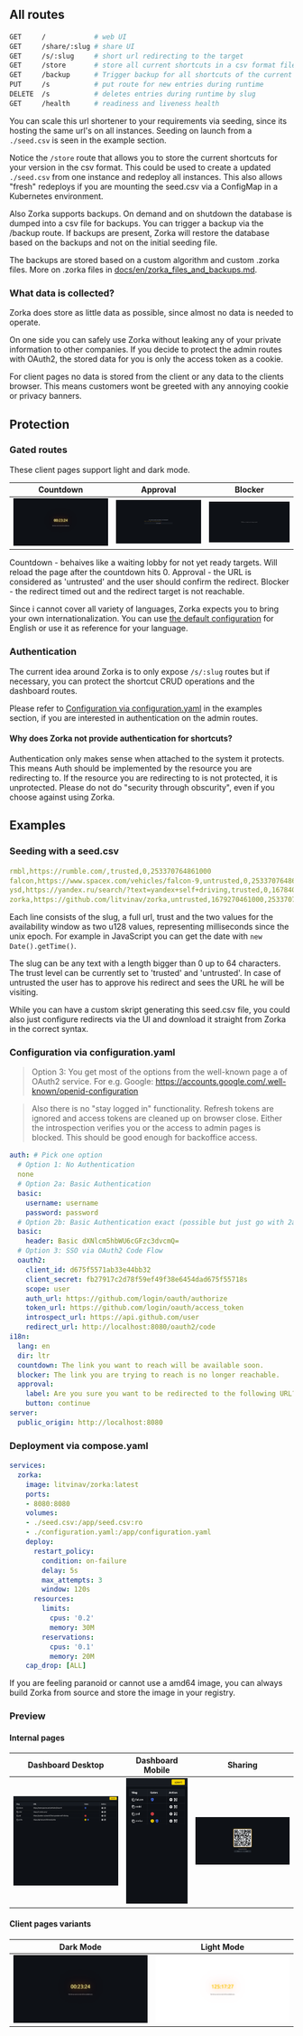 
## All routes

```sh
GET     /            # web UI
GET     /share/:slug # share UI
GET     /s/:slug     # short url redirecting to the target
GET     /store       # store all current shortcuts in a csv format file
GET     /backup      # Trigger backup for all shortcuts of the current instance to ./backups/<uuid>
PUT     /s           # put route for new entries during runtime
DELETE  /s           # deletes entries during runtime by slug
GET     /health      # readiness and liveness health
```

You can scale this url shortener to your requirements via seeding, since its hosting the same url's on all instances.
Seeding on launch from a `./seed.csv` is seen in the example section.

Notice the `/store` route that allows you to store the current shortcuts for your version in the csv format. This could be used to create a updated `./seed.csv` from one instance and redeploy all instances. This also allows "fresh" redeploys if you are mounting the seed.csv via a ConfigMap in a Kubernetes environment.

Also Zorka supports backups. On demand and on shutdown the database is dumped into a csv file for backups. You can trigger a backup via the /backup route.
If backups are present, Zorka will restore the database based on the backups and not on the initial seeding file.

The backups are stored based on a custom algorithm and custom .zorka files. More on .zorka files in [docs/en/zorka_files_and_backups.md](/docs/en/zorka_files_and_backups.md).

### What data is collected?

Zorka does store as little data as possible, since almost no data is needed to operate.

On one side you can safely use Zorka without leaking any of your private information to other companies. If you decide to protect the admin routes with OAuth2, the stored data for you is only the access token as a cookie.

For client pages no data is stored from the client or any data to the clients browser. This means customers wont be greeted with any annoying cookie or privacy banners.

## Protection

### Gated routes

These client pages support light and dark mode.

| Countdown                             | Approval                              | Blocker                               |
| ------------------------------------- | ------------------------------------- | ------------------------------------- |
| ![countdown](/docs/img/countdown.png) | ![approval](/docs/img/approval.png)   | ![blocker](/docs/img/blocker.png)     |

Countdown - behaives like a waiting lobby for not yet ready targets. Will reload the page after the countdown hits 0.
Approval - the URL is considered as 'untrusted' and the user should confirm the redirect.
Blocker - the redirect timed out and the redirect target is not reachable.

Since i cannot cover all variety of languages, Zorka expects you to bring your own internationalization. You can use [the default configuration](./configuration.yaml) for English or use it as reference for your language.

### Authentication

The current idea around Zorka is to only expose `/s/:slug` routes but if necessary,
you can protect the shortcut CRUD operations and the dashboard routes.

Please refer to [Configuration via configuration.yaml](#deployment-via-composeyaml) in the examples section, if you are interested in authentication on the admin routes.

#### Why does Zorka not provide authentication for shortcuts?

Authentication only makes sense when attached to the system it protects. This means Auth should be implemented by the resource you are redirecting to. If the resource you are redirecting to is not protected, it is unprotected. Please do not do "security through obscurity", even if you choose against using Zorka.

## Examples

### Seeding with a seed.csv
```yaml
rmbl,https://rumble.com/,trusted,0,253370764861000
falcon,https://www.spacex.com/vehicles/falcon-9,untrusted,0,253370764861000
ysd,https://yandex.ru/search/?text=yandex+self+driving,trusted,0,1678406461000
zorka,https://github.com/litvinav/zorka,untrusted,1679270461000,253370764861000
```
Each line consists of the slug, a full url, trust and the two values for the availability window as two u128 values, representing milliseconds since the unix epoch. For example in JavaScript you can get the date with `new Date().getTime()`.

The slug can be any text with a length bigger than 0 up to 64 characters.
The trust level can be currently set to 'trusted' and 'untrusted'. In case of untrusted the user has to approve his redirect and sees the URL he will be visiting.

While you can have a custom skript generating this seed.csv file, you could also just configure redirects via the UI and download it straight from Zorka in the correct syntax.

### Configuration via configuration.yaml

>Option 3: You get most of the options from the well-known page a of OAuth2 service. For e.g. Google: https://accounts.google.com/.well-known/openid-configuration

>Also there is no "stay logged in" functionality. Refresh tokens are ignored and access tokens are cleaned up on browser close. Either the introspection verifies you or the access to admin pages is blocked. This should be good enough for backoffice access.

```yaml
auth: # Pick one option
  # Option 1: No Authentication
  none
  # Option 2a: Basic Authentication
  basic:
    username: username
    password: password
  # Option 2b: Basic Authentication exact (possible but just go with 2a)
  basic:
    header: Basic dXNlcm5hbWU6cGFzc3dvcmQ=
  # Option 3: SSO via OAuth2 Code Flow
  oauth2:
    client_id: d675f5571ab33e44bb32
    client_secret: fb27917c2d78f59ef49f38e6454dad675f55718s
    scope: user
    auth_url: https://github.com/login/oauth/authorize
    token_url: https://github.com/login/oauth/access_token
    introspect_url: https://api.github.com/user
    redirect_url: http://localhost:8080/oauth2/code
i18n:
  lang: en
  dir: ltr
  countdown: The link you want to reach will be available soon.
  blocker: The link you are trying to reach is no longer reachable.
  approval:
    label: Are you sure you want to be redirected to the following URL?
    button: continue
server:
  public_origin: http://localhost:8080
```

### Deployment via compose.yaml
```yaml
services:
  zorka:
    image: litvinav/zorka:latest
    ports:
    - 8080:8080
    volumes:
    - ./seed.csv:/app/seed.csv:ro
    - ./configuration.yaml:/app/configuration.yaml
    deploy:
      restart_policy:
        condition: on-failure
        delay: 5s
        max_attempts: 3
        window: 120s
      resources:
        limits:
          cpus: '0.2'
          memory: 30M
        reservations:
          cpus: '0.1'
          memory: 20M
    cap_drop: [ALL]
```
If you are feeling paranoid or cannot use a amd64 image, you can always build Zorka from source and store the image in your registry.

### Preview

#### Internal pages

| Dashboard Desktop                 | Dashboard Mobile                | Sharing                           |
| --------------------------------- | ------------------------------- | --------------------------------- |
| ![desktop](/docs/img/desktop.png) | ![mobile](/docs/img/mobile.png) | ![sharing](/docs/img/sharing.png) |

#### Client pages variants

| Dark Mode                                       | Light Mode                                             |
| ----------------------------------------------- | ------------------------------------------------------ |
| ![dark mode countdown](/docs/img/countdown.png) | ![light mode countdown](/docs/img/countdown_light.png) |
